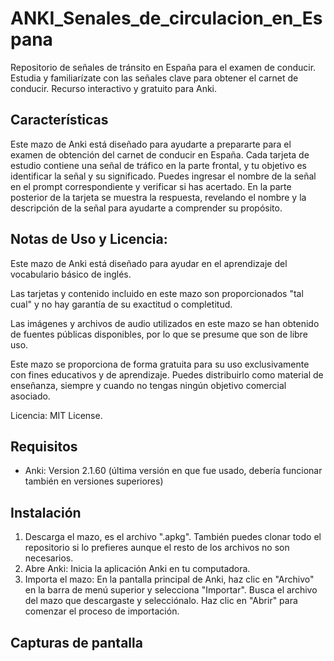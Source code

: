 # ANKI_Senales_de_circulacion_en_Espana
Repositorio de señales de tránsito en España para el examen de conducir. Estudia y familiarízate con las señales clave para obtener el carnet de conducir. Recurso interactivo y gratuito para Anki.

## Características

Este mazo de Anki está diseñado para ayudarte a prepararte para el examen de obtención del carnet de conducir en España. Cada tarjeta de estudio contiene una señal de tráfico en la parte frontal, y tu objetivo es identificar la señal y su significado. Puedes ingresar el nombre de la señal en el prompt correspondiente y verificar si has acertado. En la parte posterior de la tarjeta se muestra la respuesta, revelando el nombre y la descripción de la señal para ayudarte a comprender su propósito.

## Notas de Uso y Licencia:

Este mazo de Anki está diseñado para ayudar en el aprendizaje del vocabulario básico de inglés.

Las tarjetas y contenido incluido en este mazo son proporcionados "tal cual" y no hay garantía de su exactitud o completitud.

Las imágenes y archivos de audio utilizados en este mazo se han obtenido de fuentes públicas disponibles, por lo que se presume que son de libre uso. 

Este mazo se proporciona de forma gratuita para su uso exclusivamente con fines educativos y de aprendizaje. Puedes distribuirlo como material de enseñanza, siempre y cuando no tengas ningún objetivo comercial asociado.

Licencia: MIT License.


## Requisitos

- Anki: Version ⁨2.1.60 (última versión en que fue usado, debería funcionar también en versiones superiores)

## Instalación

1. Descarga el mazo, es el archivo ".apkg". También puedes clonar todo el repositorio si lo prefieres aunque el resto de los archivos no son necesarios.
2. Abre Anki: Inicia la aplicación Anki en tu computadora.
3. Importa el mazo: En la pantalla principal de Anki, haz clic en "Archivo" en la barra de menú superior y selecciona "Importar". Busca el archivo del mazo que descargaste y selecciónalo. Haz clic en "Abrir" para comenzar el proceso de importación.

## Capturas de pantalla
